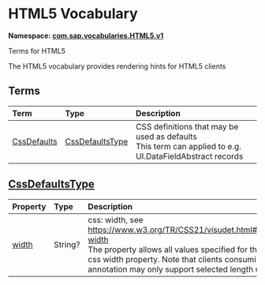 # HTML5 Vocabulary
**Namespace: [com.sap.vocabularies.HTML5.v1](HTML5.xml)**

Terms for HTML5

The HTML5 vocabulary provides rendering hints for HTML5 clients


## Terms

Term|Type|Description
:---|:---|:----------
[CssDefaults](./HTML5.xml#L35:~:text=<Term%20Name="-,CssDefaults,-")|[CssDefaultsType](#CssDefaultsType)|<a name="CssDefaults"></a>CSS definitions that may be used as defaults<br>This term can applied to e.g. UI.DataFieldAbstract records

<a name="CssDefaultsType"></a>
## [CssDefaultsType](./HTML5.xml#L40:~:text=<ComplexType%20Name="-,CssDefaultsType,-")


Property|Type|Description
:-------|:---|:----------
[width](./HTML5.xml#L41:~:text=<ComplexType%20Name="-,CssDefaultsType,-")|String?|css: width, see https://www.w3.org/TR/CSS21/visudet.html#propdef-width<br>The property allows all values specified for the original css width property. Note that clients consuming this annotation may only support selected length units.
